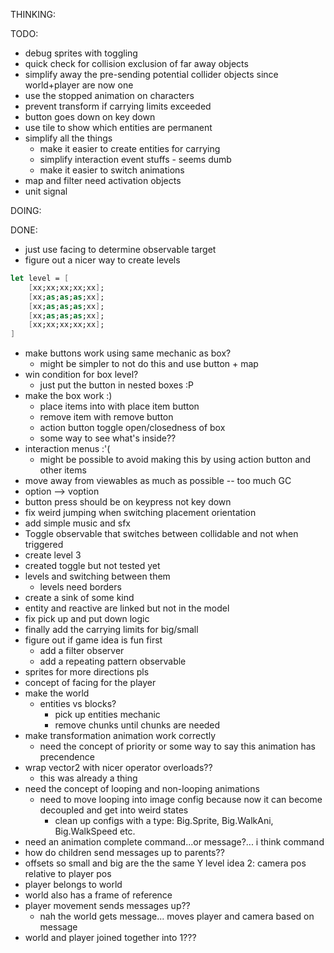 ﻿THINKING:


TODO:
- debug sprites with toggling
- quick check for collision exclusion of far away objects
- simplify away the pre-sending potential collider objects since world+player are now one
- use the stopped animation on characters
- prevent transform if carrying limits exceeded
- button goes down on key down
- use tile to show which entities are permanent
- simplify all the things
	- make it easier to create entities for carrying
	- simplify interaction event stuffs - seems dumb
	- make it easier to switch animations
- map and filter need activation objects
- unit signal

DOING:

DONE:
- just use facing to determine observable target
- figure out a nicer way to create levels

```fsharp
let level = [
	[xx;xx;xx;xx;xx];
	[xx;as;as;as;xx];
	[xx;as;as;as;xx];
	[xx;as;as;as;xx];
	[xx;xx;xx;xx;xx];
]
```
- make buttons work using same mechanic as box?
	- might be simpler to not do this and use button + map
- win condition for box level?
	- just put the button in nested boxes :P
- make the box work :)
	- place items into with place item button
	- remove item with remove button
	- action button toggle open/closedness of box
	- some way to see what's inside??
- interaction menus :'(
	- might be possible to avoid making this by using action button and other items
- move away from viewables as much as possible -- too much GC
- option --> voption
- button press should be on keypress not key down
- fix weird jumping when switching placement orientation
- add simple music and sfx
- Toggle observable that switches between collidable and not when triggered
- create level 3
- created toggle but not tested yet
- levels and switching between them
	- levels need borders
- create a sink of some kind
- entity and reactive are linked but not in the model
- fix pick up and put down logic
- finally add the carrying limits for big/small
- figure out if game idea is fun first
	- add a filter observer
	- add a repeating pattern observable
- sprites for more directions pls
- concept of facing for the player
- make the world
	- entities vs blocks?
		- pick up entities mechanic
		- remove chunks until chunks are needed
- make transformation animation work correctly
	- need the concept of priority or some way to say this animation has precendence
- wrap vector2 with nicer operator overloads??
	- this was already a thing
- need the concept of looping and non-looping animations
	- need to move looping into image config because now it can become decoupled and get into weird states
		- clean up configs with a type: Big.Sprite, Big.WalkAni, Big.WalkSpeed etc.
- need an animation complete command...or message?... i think command
- how do children send messages up to parents??
- offsets so small and big are the the same Y level
idea 2: camera pos relative to player pos
- player belongs to world
- world also has a frame of reference
- player movement sends messages up??
	- nah the world gets message... moves player and camera based on message
- world and player joined together into 1???




